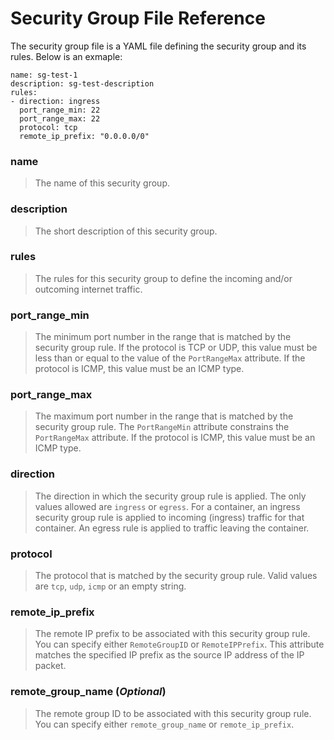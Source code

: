 # Security Group File Reference

The security group file is a YAML file defining the security group and its rules. Below is an exmaple:

```
name: sg-test-1
description: sg-test-description
rules:
- direction: ingress
  port_range_min: 22
  port_range_max: 22
  protocol: tcp
  remote_ip_prefix: "0.0.0.0/0"
```

### name
> The name of this security group.

### description
> The short description of this security group.

### rules
> The rules for this security group to define the incoming and/or outcoming internet traffic.

### port_range_min
> The minimum port number in the range that is matched by the security group rule. If the protocol is TCP or UDP, this value must be less than or equal to the value of the `PortRangeMax` attribute. If the protocol is ICMP, this value must be an ICMP type.

### port_range_max
> The maximum port number in the range that is matched by the security group rule. The `PortRangeMin` attribute constrains the `PortRangeMax` attribute. If the protocol is ICMP, this value must be an ICMP type.

### direction
> The direction in which the security group rule is applied. The only values allowed are `ingress` or `egress`. For a container, an ingress security group rule is applied to incoming (ingress) traffic for that container. An egress rule is applied to traffic leaving the container.

### protocol
> The protocol that is matched by the security group rule. Valid values are `tcp`, `udp`, `icmp` or an empty string.

### remote_ip_prefix
> The remote IP prefix to be associated with this security group rule. You can specify either `RemoteGroupID` or `RemoteIPPrefix`. This attribute matches the specified IP prefix as the source IP address of the IP packet.

### remote_group_name (***Optional***)
> The remote group ID to be associated with this security group rule. You can specify either `remote_group_name` or `remote_ip_prefix`.
